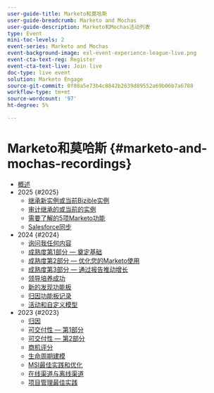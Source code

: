 ```yaml
---
user-guide-title: Marketo和莫哈斯
user-guide-breadcrumb: Marketo and Mochas
user-guide-description: Marketo和Mochas活动列表
type: Event
mini-toc-levels: 2
event-series: Marketo and Mochas
event-background-image: exl-event-experience-league-live.png
event-cta-text-reg: Register
event-cta-text-live: Join live
doc-type: live event
solution: Marketo Engage
source-git-commit: 0f08a5e73b4c8842b2639d89552a69b06b7a6788
workflow-type: tm+mt
source-wordcount: '97'
ht-degree: 5%

---
```



# Marketo和莫哈斯 {#marketo-and-mochas-recordings}

+ [概述](overview.md)
+ 2025 {#2025}
   + [继承新实例或当前Bizible实例](2025/inheriting-bizible-instance.md)
   + [审计继承的或当前的实例](2025/auditing-inherited-instance.md)
   + [需要了解的5项Marketo功能](2025/5-features-to-know.md)
   + [Salesforce同步](2025/salesforce-sync.md)
+ 2024 {#2024}
   + [询问我任何内容](2024/ask-me-anything.md)
   + [成熟度第1部分 — 奠定基础](2024/maturity-part1-foundation.md)
   + [成熟度第2部分 — 优化您的Marketo使用](2024/optimize-marketo-usage.md)
   + [成熟度第3部分 — 通过报告推动增长](2024/drive-growth-with-reporting.md)
   + [领导培养成功](2024/lead-nurture-success.md)
   + [新的发现功能板](2024/new-discover-dashboard.md)
   + [归因功能板记录](2024/attribution-dashboard-recording.md)
   + [活动和自定义模型](2024/marketo-measure-and-mochas-activities-and-custom-models.md)
+ 2023 {#2023}
   + [归因](2023/attribution.md)
   + [可交付性 — 第1部分](2023/deliverability-part-one.md)
   + [可交付性 — 第2部分](2023/deliverability-part-two.md)
   + [商机评分](2023/lead-scoring.md)
   + [生命周期建模](2023/lifecycle-modeling.md)
   + [MSI最佳实践和优化](2023/msi-best-practices.md)
   + [在线渠道与离线渠道](2023/online-offline.md)
   + [项目管理最佳实践](2023/program-management.md)

